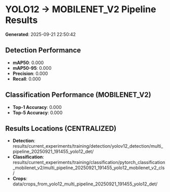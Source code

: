 # YOLO12 → MOBILENET_V2 Pipeline Results

**Generated**: 2025-09-21 22:50:42

## Detection Performance
- **mAP50**: 0.000
- **mAP50-95**: 0.000
- **Precision**: 0.000
- **Recall**: 0.000

## Classification Performance (MOBILENET_V2)
- **Top-1 Accuracy**: 0.000
- **Top-5 Accuracy**: 0.000

## Results Locations (CENTRALIZED)
- **Detection**: results/current_experiments/training/detection/yolov12_detection/multi_pipeline_20250921_191455_yolo12_det/
- **Classification**: results/current_experiments/training/classification/pytorch_classification_mobilenet_v2/multi_pipeline_20250921_191455_yolo12_mobilenet_v2_cls/
- **Crops**: data/crops_from_yolo12_multi_pipeline_20250921_191455_yolo12_det/
